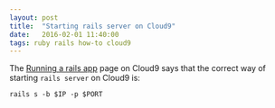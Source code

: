 ```yaml
---
layout: post
title:  "Starting rails server on Cloud9"
date:   2016-02-01 11:40:00
tags: ruby rails how-to cloud9
---
```


The [Running a rails app](https://docs.c9.io/docs/jekyll) page on Cloud9 says that the correct way of starting `rails server` on Cloud9 is:

```
rails s -b $IP -p $PORT
```
<!-- more -->





